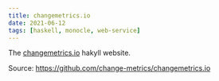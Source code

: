 ```yaml
---
title: changemetrics.io
date: 2021-06-12
tags: [haskell, monocle, web-service]
---
```


The [changemetrics.io](https://changemetrics.io) hakyll website.

Source: https://github.com/change-metrics/changemetrics.io
